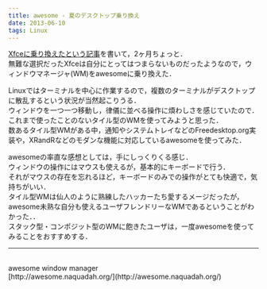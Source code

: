```yaml
---
title: awesome - 夏のデスクトップ乗り換え
date: 2013-06-10
tags: Linux
---
```


[Xfceに乗り換えたという記事](http://folioscope.hatenablog.jp/entry/2013/03/25/222111)を書いて，2ヶ月ちょっと．<br />
無難な選択だったXfceは自分にとってはつまらないものだったようなので，ウィンドウマネージャ(WM)をawesomeに乗り換えた．

Linuxではターミナルを中心に作業するので，複数のターミナルがデスクトップに散乱するという状況が当然起こりうる．<br />
ウィンドウを一つ一つ移動し，律儀に並べる操作に煩わしさを感じていたので．これまで使ったことのないタイル型のWMを使ってみようと思った．<br />
数あるタイル型WMがある中，通知やシステムトレイなどのFreedesktop.org実装や，XRandRなどのモダンな機能に対応しているawesomeを使ってみた．

awesomeの率直な感想としては，手にしっくりくる感じ．<br />
ウィンドウの操作にはマウスも使えるが，基本的にキーボードで行う．<br />
それがマウスの存在を忘れるほど，キーボードのみでの操作がとても快適で，気持ちがいい．<br />
タイル型WMは仙人のように熟練したハッカーたち愛するメージだったが，awesome未熟な自分も使えるユーザフレンドリーなWMであるということがわかった．．<br />
スタック型・コンポジット型のWMに飽きたユーザは，一度awesomeを使ってみることをおすすめする．



* * *

<br />
awesome window manager<br />[http://awesome.naquadah.org/](http://awesome.naquadah.org/)